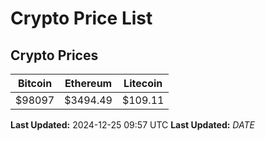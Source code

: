 # Crypto Price List

## Crypto Prices
| Bitcoin | Ethereum | Litecoin |
| ------- | -------- | -------- |
| $98097 | $3494.49 | $109.11 |
**Last Updated:** 2024-12-25 09:57 UTC
**Last Updated:** $DATE$
